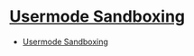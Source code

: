# [Usermode Sandboxing](https://www.malwaretech.com/2014/10/usermode-sandboxing.html)

- [Usermode Sandboxing](#usermode-sandboxing)


